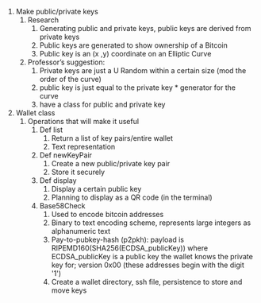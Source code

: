﻿1. Make public/private keys
   1. Research
      1. Generating public and private keys, public keys are derived from private keys
      2. Public keys are generated to show ownership of a Bitcoin
      3. Public key is an (x ,y) coordinate on an Elliptic Curve
   2. Professor’s suggestion: 
      1. Private keys are just a U Random within a certain size (mod the order of the curve) 
      2. public key is just equal to the private key * generator for the curve
      3.  have a class for public and private key
2. Wallet class
   1. Operations that will make it useful
      1. Def list
         1. Return a list of key pairs/entire wallet
         2. Text representation
      2. Def newKeyPair
         1. Create a new public/private key pair
         2. Store it securely
      3. Def display
         1. Display a certain public key
         2. Planning to display as a QR code (in the terminal)
      4. Base58Check
         1. Used to encode bitcoin addresses
         2. Binary to text encoding scheme, represents large integers as alphanumeric text
         3. Pay-to-pubkey-hash (p2pkh): payload is RIPEMD160(SHA256(ECDSA_publicKey)) where ECDSA_publicKey is a public key the wallet knows the private key for; version 0x00 (these addresses begin with the digit '1')
         4. Create a wallet directory, ssh file, persistence to store and move keys
